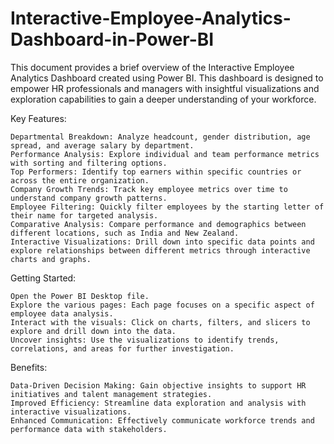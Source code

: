 # Interactive-Employee-Analytics-Dashboard-in-Power-BI

This document provides a brief overview of the Interactive Employee Analytics Dashboard created using Power BI. This dashboard is designed to empower HR professionals and managers with insightful visualizations and exploration capabilities to gain a deeper understanding of your workforce.

Key Features:

    Departmental Breakdown: Analyze headcount, gender distribution, age spread, and average salary by department.
    Performance Analysis: Explore individual and team performance metrics with sorting and filtering options.
    Top Performers: Identify top earners within specific countries or across the entire organization.
    Company Growth Trends: Track key employee metrics over time to understand company growth patterns.
    Employee Filtering: Quickly filter employees by the starting letter of their name for targeted analysis.
    Comparative Analysis: Compare performance and demographics between different locations, such as India and New Zealand.
    Interactive Visualizations: Drill down into specific data points and explore relationships between different metrics through interactive charts and graphs.

Getting Started:

    Open the Power BI Desktop file.
    Explore the various pages: Each page focuses on a specific aspect of employee data analysis.
    Interact with the visuals: Click on charts, filters, and slicers to explore and drill down into the data.
    Uncover insights: Use the visualizations to identify trends, correlations, and areas for further investigation.

Benefits:

    Data-Driven Decision Making: Gain objective insights to support HR initiatives and talent management strategies.
    Improved Efficiency: Streamline data exploration and analysis with interactive visualizations.
    Enhanced Communication: Effectively communicate workforce trends and performance data with stakeholders. 
